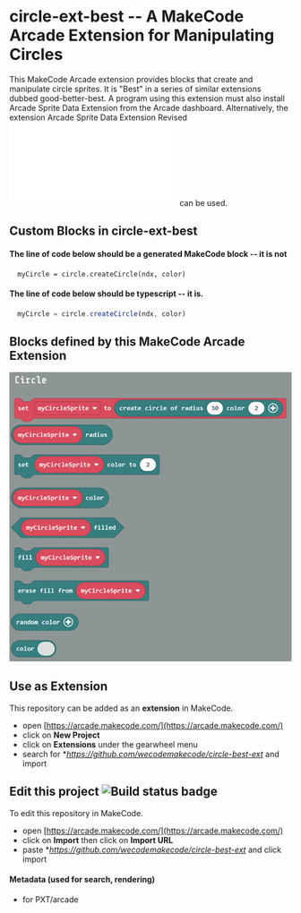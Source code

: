 # circle-ext-best -- A MakeCode Arcade Extension for Manipulating Circles

This MakeCode Arcade extension provides blocks that create and manipulate circle sprites. It is "Best" in a series of similar extensions dubbed good-better-best. A program using this extension must also install Arcade Sprite Data Extension from the Arcade dashboard. Alternatively, the extension Arcade Sprite Data Extension Revised ![Arcade Sprite Data Extension Revised](/arcade-sprite-data-revised.md) can be used. 

## Custom Blocks in circle-ext-best

#### The line of code below should be a generated MakeCode block -- it is not
```blocks
  myCircle = circle.createCircle(ndx, color)
```
#### The line of code below should be typescript -- it is.
```typescript
  myCircle = circle.createCircle(ndx, color)
```
## Blocks defined by this MakeCode Arcade Extension
![](circle-ext-best-blocks.png)







## Use as Extension

This repository can be added as an **extension** in MakeCode.

* open [https://arcade.makecode.com/](https://arcade.makecode.com/)
* click on **New Project**
* click on **Extensions** under the gearwheel menu
* search for **https://github.com/wecodemakecode/circle-best-ext* and import

## Edit this project ![Build status badge](https://github.com/wecodemakecode/circle-ext-with-data-ext/workflows/MakeCode/badge.svg)

To edit this repository in MakeCode.

* open [https://arcade.makecode.com/](https://arcade.makecode.com/)
* click on **Import** then click on **Import URL**
* paste **https://github.com/wecodemakecode/circle-best-ext* and click import

#### Metadata (used for search, rendering)

* for PXT/arcade
<script src="https://makecode.com/gh-pages-embed.js"></script><script>makeCodeRender("{{ site.makecode.home_url }}", "{{ site.github.owner_name }}/{{ site.github.repository_name }}");</script>
